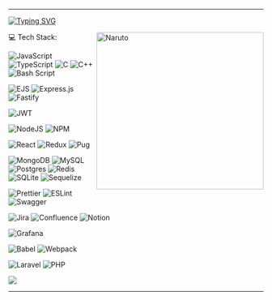 <!-- <a href="https://git.io/typing-svg"><img src="https://readme-typing-svg.demolab.com?font=Montserrat&weight=600&size=30&pause=1000&color=F79243&center=true&vCenter=true&random=false&width=435&lines=Dattebayo!" alt="Typing SVG" /></a> -->

 <!-- <img align="right" alt="Naruto" width="330" height="310" src="https://i.giphy.com/media/nBvri64uO4sX6/giphy.webp"/> -->
<!-- <img align="right" alt="Naruto" width="330" height="310" src="https://encrypted-tbn0.gstatic.com/images?q=tbn:ANd9GcS6GvYoNUzQ4YaxHAatttr6bk4I8FE5IsZzog&usqp=CAU"/>-->
 <!-- https://docs.github.com/ru/get-started/writing-on-github/getting-started-with-writing-and-formatting-on-github/basic-writing-and-formatting-syntax -->
---

<a href="https://git.io/typing-svg"><img src="https://readme-typing-svg.demolab.com?font=Montserrat&weight=600&size=30&pause=1000&color=F79243&center=true&vCenter=true&random=false&width=435&lines=Dattebayo!" alt="Typing SVG" /></a>

 <img align="right" alt="Naruto" width="330" height="310" src="https://i.giphy.com/media/nBvri64uO4sX6/giphy.webp"/> 
<!-- <img align="right" alt="Naruto" width="330" height="310" src="https://encrypted-tbn0.gstatic.com/images?q=tbn:ANd9GcS6GvYoNUzQ4YaxHAatttr6bk4I8FE5IsZzog&usqp=CAU"/> -->


 💻 Tech Stack:

![JavaScript](https://img.shields.io/badge/javascript-%23323330.svg?style=for-the-badge&logo=javascript&logoColor=%23F7DF1E)
![TypeScript](https://img.shields.io/badge/typescript-%23007ACC.svg?style=for-the-badge&logo=typescript&logoColor=white)
![C](https://img.shields.io/badge/c-%2300599C.svg?style=for-the-badge&logo=c&logoColor=white)
![C++](https://img.shields.io/badge/c++-%2300599C.svg?style=for-the-badge&logo=c%2B%2B&logoColor=white)
![Bash Script](https://img.shields.io/badge/bash_script-%23121011.svg?style=for-the-badge&logo=gnu-bash&logoColor=white) 

![EJS](https://img.shields.io/badge/ejs-%23B4CA65.svg?style=for-the-badge&logo=ejs&logoColor=black)
![Express.js](https://img.shields.io/badge/express.js-%23404d59.svg?style=for-the-badge&logo=express&logoColor=%2361DAFB)
![Fastify](https://img.shields.io/badge/fastify-%23000000.svg?style=for-the-badge&logo=fastify&logoColor=white)

![JWT](https://img.shields.io/badge/JWT-black?style=for-the-badge&logo=JSON%20web%20tokens)

![NodeJS](https://img.shields.io/badge/node.js-6DA55F?style=for-the-badge&logo=node.js&logoColor=white)
![NPM](https://img.shields.io/badge/NPM-%23CB3837.svg?style=for-the-badge&logo=npm&logoColor=white)

![React](https://img.shields.io/badge/react-%2320232a.svg?style=for-the-badge&logo=react&logoColor=%2361DAFB)
![Redux](https://img.shields.io/badge/redux-%23593d88.svg?style=for-the-badge&logo=redux&logoColor=white)
![Pug](https://img.shields.io/badge/Pug-FFF?style=for-the-badge&logo=pug&logoColor=A86454)

![MongoDB](https://img.shields.io/badge/MongoDB-%234ea94b.svg?style=for-the-badge&logo=mongodb&logoColor=white) 
![MySQL](https://img.shields.io/badge/mysql-4479A1.svg?style=for-the-badge&logo=mysql&logoColor=white) 
![Postgres](https://img.shields.io/badge/postgres-%23316192.svg?style=for-the-badge&logo=postgresql&logoColor=white) 
![Redis](https://img.shields.io/badge/redis-%23DD0031.svg?style=for-the-badge&logo=redis&logoColor=white) 
![SQLite](https://img.shields.io/badge/sqlite-%2307405e.svg?style=for-the-badge&logo=sqlite&logoColor=white) 
![Sequelize](https://img.shields.io/badge/Sequelize-52B0E7?style=for-the-badge&logo=Sequelize&logoColor=white)

![Prettier](https://img.shields.io/badge/prettier-%23F7B93E.svg?style=for-the-badge&logo=prettier&logoColor=black)
![ESLint](https://img.shields.io/badge/ESLint-4B3263?style=for-the-badge&logo=eslint&logoColor=white)
![Swagger](https://img.shields.io/badge/-Swagger-%23Clojure?style=for-the-badge&logo=swagger&logoColor=white)

![Jira](https://img.shields.io/badge/jira-%230A0FFF.svg?style=for-the-badge&logo=jira&logoColor=white)
![Confluence](https://img.shields.io/badge/confluence-%23172BF4.svg?style=for-the-badge&logo=confluence&logoColor=white)
![Notion](https://img.shields.io/badge/Notion-%23000000.svg?style=for-the-badge&logo=notion&logoColor=white)

![Grafana](https://img.shields.io/badge/grafana-%23F46800.svg?style=for-the-badge&logo=grafana&logoColor=white)

![Babel](https://img.shields.io/badge/Babel-F9DC3e?style=for-the-badge&logo=babel&logoColor=black)
![Webpack](https://img.shields.io/badge/webpack-%238DD6F9.svg?style=for-the-badge&logo=webpack&logoColor=black)

![Laravel](https://img.shields.io/badge/laravel-%23FF2D20.svg?style=for-the-badge&logo=laravel&logoColor=white)
![PHP](https://img.shields.io/badge/php-%23777BB4.svg?style=for-the-badge&logo=php&logoColor=white)



 <!--
![AssemblyScript](https://img.shields.io/badge/assembly%20script-%23000000.svg?style=for-the-badge&logo=assemblyscript&logoColor=white) 
![Postman](https://img.shields.io/badge/Postman-FF6C37?style=for-the-badge&logo=postman&logoColor=white)
![CSS3](https://img.shields.io/badge/css3-%231572B6.svg?style=for-the-badge&logo=css3&logoColor=white) 
![HTML5](https://img.shields.io/badge/html5-%23E34F26.svg?style=for-the-badge&logo=html5&logoColor=white) 
![Bootstrap](https://img.shields.io/badge/bootstrap-%238511FA.svg?style=for-the-badge&logo=bootstrap&logoColor=white) 
![Nginx](https://img.shields.io/badge/nginx-%23009639.svg?style=for-the-badge&logo=nginx&logoColor=white) 
![Krita](https://img.shields.io/badge/Krita-203759?style=for-the-badge&logo=krita&logoColor=EEF37B) 
![Docker](https://img.shields.io/badge/docker-%230db7ed.svg?style=for-the-badge&logo=docker&logoColor=white) 
![Kubernetes](https://img.shields.io/badge/kubernetes-%23326ce5.svg?style=for-the-badge&logo=kubernetes&logoColor=white) -->
 


![](https://github-readme-stats.vercel.app/api/top-langs/?username=p-force&theme=dark&hide_border=false&include_all_commits=false&count_private=false&layout=compact)

<!-- Proudly created with GPRM ( https://gprm.itsvg.in ) -->
  
---

<br/>


